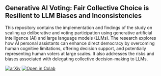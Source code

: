 ## Generative AI Voting: Fair Collective Choice is Resilient to LLM Biases and Inconsistencies

This repository contains the implementation and findings of the study on scaling up deliberative and voting participation using generative artificial intelligence (AI) and large language models (LLMs). The research explores how AI personal assistants can enhance direct democracy by overcoming human cognitive limitations, offering decision support, and potentially representing human voters at large scales. It also addresses the risks and biases associated with delegating collective decision-making to LLMs.

[![arXiv](https://img.shields.io/badge/arXiv-2406.11871-b31b1b.svg?style=flat-square)](https://arxiv.org/abs/2406.11871)
[![Open in Colab](https://colab.research.google.com/assets/colab-badge.svg)](https://colab.research.google.com/drive/1LO7LTrfJR8kamgS1dZFlZ1PXqpMm8SkQ)
